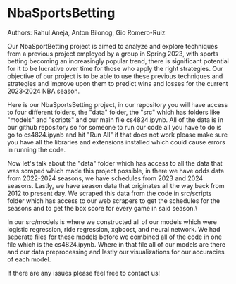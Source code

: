 # NbaSportsBetting

Authors: Rahul Aneja, Anton Bilonog, Gio Romero-Ruiz

Our NbaSportBetting project is aimed to analyze and explore techniques from a previous project employed by a group in Spring 2023, with sports betting becoming an increasingly popular trend, there is significant potential for it to be lucrative over time for those who apply the right strategies. Our objective of our project is to be able to use these previous techniques and strategies and improve upon them to predict wins and losses for the current 2023-2024 NBA season.

Here is our NbaSportsBetting project, in our repository you will have access to four different folders, the "data" folder, the "src" which has folders like "models" and "scripts" and our main file cs4824.ipynb. All of the data is in our github repository so for someone to run our code all you have to do is go to cs4824.ipynb and hit "Run All" if that does not work please make sure you have all the libraries and extensions installed which could cause errors in running the code.

Now let's talk about the "data" folder which has access to all the data that was scraped which made this project possible, in there we have odds data from 2022-2024 seasons, we have schedules from 2023 and 2024 seasons. Lastly, we have season data that originates all the way back from 2012 to present day. We scraped this data from the code in src/scripts folder which has access to our web scrapers to get the schedules for the seasons and to get the box score for every game in said season.\

In our src/models is where we constructed all of our models which were logistic regression, ride regression, xgboost, and neural network. We had seperate files for these models before we combined all of the code in one file which is the cs4824.ipynb. Where in that file all of our models are there and our data preprocessing and lastly our visualizations for our accuracies of each model.

If there are any issues please feel free to contact us!
